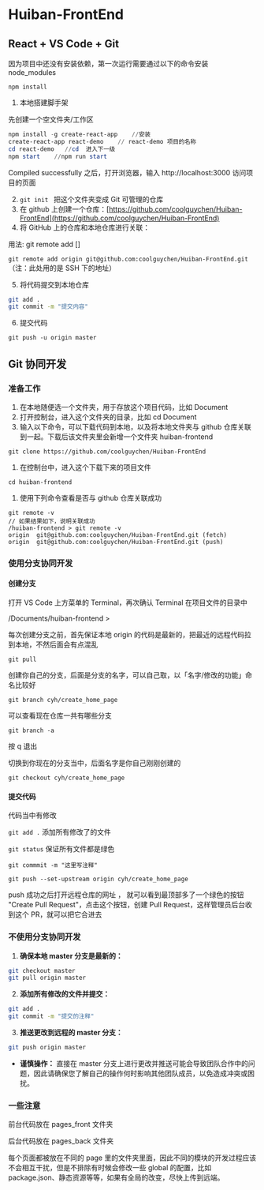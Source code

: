 # Huiban-FrontEnd
## React + VS Code + Git

因为项目中还没有安装依赖，第一次运行需要通过以下的命令安装 node_modules

`npm install`

1. 本地搭建脚手架

先创建一个空文件夹/工作区

```powershell
npm install -g create-react-app    //安装
create-react-app react-demo    // react-demo 项目的名称
cd react-demo   //cd  进入下一级
npm start    //npm run start
```

Compiled successfully 之后，打开浏览器，输入 http://localhost:3000 访问项目的页面

2. `git init ` 把这个文件夹变成 Git 可管理的仓库
3. 在 github 上创建一个仓库：[https://github.com/coolguychen/Huiban-FrontEnd](https://github.com/coolguychen/Huiban-FrontEnd)
4. 将 GitHub 上的仓库和本地仓库进行关联：

用法: git remote add [<options>] <name> <url>

`git remote add origin git@github.com:coolguychen/Huiban-FrontEnd.git`（注：此处用的是 SSH 下的地址）

5. 将代码提交到本地仓库

```bash
git add .    
git commit -m "提交内容"
```
6. 提交代码

`git push -u origin master`

## Git 协同开发

### 准备工作

1. 在本地随便选一个文件夹，用于存放这个项目代码，比如 Document
2. 打开控制台，进入这个文件夹的目录，比如 cd Document
3. 输入以下命令，可以下载代码到本地，以及将本地文件夹与 github 仓库关联到一起。下载后该文件夹里会新增一个文件夹 huiban-frontend

```
git clone https://github.com/coolguychen/Huiban-FrontEnd
```

1. 在控制台中，进入这个下载下来的项目文件

```
cd huiban-frontend
```

1. 使用下列命令查看是否与 github 仓库关联成功

```
git remote -v
// 如果结果如下，说明关联成功
/huiban-frontend > git remote -v
origin  git@github.com:coolguychen/Huiban-FrontEnd.git (fetch)
origin  git@github.com:coolguychen/Huiban-FrontEnd.git (push)
```

### 使用分支协同开发

#### 创建分支

打开 VS Code 上方菜单的 Terminal，再次确认 Terminal 在项目文件的目录中

/Documents/huiban-frontend >

每次创建分支之前，首先保证本地 origin 的代码是最新的，把最近的远程代码拉到本地，不然后面会有点混乱

`git pull`

创建你自己的分支，后面是分支的名字，可以自己取，以「名字/修改的功能」命名比较好

`git branch cyh/create_home_page`

可以查看现在仓库一共有哪些分支

`git branch -a`

按 q 退出

切换到你现在的分支当中，后面名字是你自己刚刚创建的

`git checkout cyh/create_home_page`

#### 提交代码

代码当中有修改

`git add .` 添加所有修改了的文件

`git status` 保证所有文件都是绿色

`git commmit -m "这里写注释"`

`git push --set-upstream origin cyh/create_home_page`

push 成功之后打开远程仓库的网址 ， 就可以看到最顶部多了一个绿色的按钮 "Create Pull Request"，点击这个按钮，创建 Pull Request，这样管理员后台收到这个 PR，就可以把它合进去

### 不使用分支协同开发

1. **确保本地 master 分支是最新的：**

```bash
git checkout master
git pull origin master
```

2. **添加所有修改的文件并提交：**

```bash
git add .
git commit -m "提交的注释"
```

3. **推送更改到远程的 master 分支：**

```bash
git push origin master
```

- **谨慎操作：** 直接在 master 分支上进行更改并推送可能会导致团队合作中的问题，因此请确保您了解自己的操作何时影响其他团队成员，以免造成冲突或困扰。

### 一些注意

前台代码放在 pages_front 文件夹

后台代码放在 pages_back 文件夹

每个页面都被放在不同的 page 里的文件夹里面，因此不同的模块的开发过程应该不会相互干扰，但是不排除有时候会修改一些 global 的配置，比如 package.json、静态资源等等，如果有全局的改变，尽快上传到远端。
